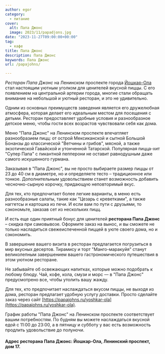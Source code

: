```yaml
---
author: egor
category:
  - питание
cover:
  alt: Папа Джонс
  image: 2023/11/papadjons.jpg
date: "2023-11-27T09:00:00+00:00"
tag:
  - кафе
title: Папа Джонс
description: Папа Джонс
keywords: Папа Джонс
url: /papajohns/

---
```

_Ресторан Папа Джонс_ на Ленинском проспекте города [Йошкар-Ола](/gid-po-novostrojkam-joshkar-oly/) стал настоящим уютным уголком для ценителей вкусной пиццы. С его появлением на центральной артерии города, многие стали обращать внимание на небольшой и уютный ресторан, и это не удивительно.

Одним из основных преимуществ заведения является его дружелюбная атмосфера, которая делает его идеальным местом для посещения с детьми. Ресторан предоставляет удобные условия и разнообразное детское меню, чтобы гости всех возрастов чувствовали себя как дома.

Меню "Папа Джонс" на Ленинском проспекте впечатляет разнообразием пицц: от острой Мексиканской и сытной Большой Бонанзы до классической "Ветчины и грибов", мясной, а также экзотической Гавайской и утонченной Татарской. Популярная пицца-хит "Супер Папа" с пикантной пепперони не оставит равнодушным даже самого искушенного гурмана.

Заказывая в "Папа Джонс", вы не просто выбираете размер пиццы от 23 до 40 см в диаметре, но и определяете тесто – традиционное или тонкое. Дополнительным удовольствием станет возможность добавить чесночно-сырную корочку, придающую неповторимый вкус.

Для тех, кто предпочитает более легкие варианты, в меню есть разнообразные салаты, такие как "Цезарь с креветками", а также наггетсы и картошка из печи. И если вам по пути с друзьями, то сэкономьте, заказав сет из нескольких пицц.

И есть еще один приятный бонус для ценителей **ресторана Папа Джонс** – скидка при самовывозе. Оформите заказ на вынос, и вы сможете не только насладиться свежеиспеченной пиццей в уюте своего дома, но и сэкономить.

В завершение вашего визита в ресторан предлагается погрузиться в мир вкусных десертов. Тирамису и торт "Манго-маракуйя" станут великолепным завершением вашего гастрономического путешествия в этом уютном ресторане.

Не забывайте об освежающих напитках, которые можно подобрать к любому блюду. Чай, кофе, кола, смузи и морс — в "Папа Джонс" предусмотрено все, чтобы утолить вашу жажду.

Для тех, кто предпочитает наслаждаться вкусом пиццы, не выходя из дома, ресторан предлагает удобную услугу доставки. Просто сделайте заказ через сайт [https://papajohns.ru/yoshkar-ola](https://papajohns.ru/yoshkar-ola).

График работы "Папа Джонс" на Ленинском проспекте соответствует вашим потребностям. По будням вы можете наслаждаться вкусной едой с 11:00 до 23:00, а в пятницу и субботу у вас есть возможность продлить удовольствие до полуночи.

#### Адрес ресторана Папа Джонс: Йошкар-Ола, Ленинский проспект, дом 17.
